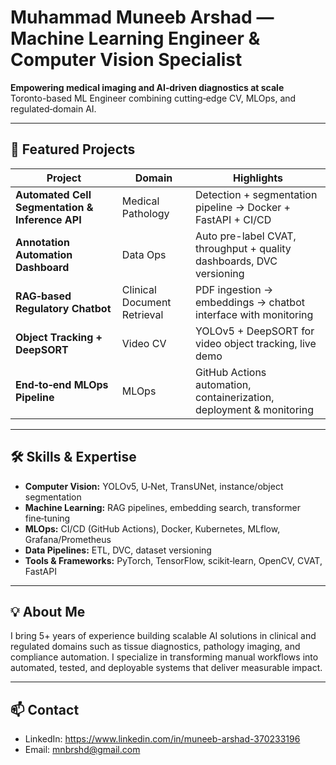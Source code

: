 # Muhammad Muneeb Arshad — Machine Learning Engineer & Computer Vision Specialist

**Empowering medical imaging and AI‑driven diagnostics at scale**  
Toronto-based ML Engineer combining cutting‑edge CV, MLOps, and regulated‑domain AI.

---

## 🚀 Featured Projects

| Project | Domain | Highlights |
|--------|--------|------------|
| **Automated Cell Segmentation & Inference API** | Medical Pathology | Detection + segmentation pipeline → Docker + FastAPI + CI/CD |
| **Annotation Automation Dashboard** | Data Ops | Auto pre-label CVAT, throughput + quality dashboards, DVC versioning |
| **RAG‑based Regulatory Chatbot** | Clinical Document Retrieval | PDF ingestion → embeddings → chatbot interface with monitoring |
| **Object Tracking + DeepSORT** | Video CV | YOLOv5 + DeepSORT for video object tracking, live demo |
| **End‑to‑end MLOps Pipeline** | MLOps | GitHub Actions automation, containerization, deployment & monitoring |

---

## 🛠 Skills & Expertise

- **Computer Vision:** YOLOv5, U‑Net, TransUNet, instance/object segmentation  
- **Machine Learning:** RAG pipelines, embedding search, transformer fine‑tuning  
- **MLOps:** CI/CD (GitHub Actions), Docker, Kubernetes, MLflow, Grafana/Prometheus  
- **Data Pipelines:** ETL, DVC, dataset versioning
- **Tools & Frameworks:** PyTorch, TensorFlow, scikit‑learn, OpenCV, CVAT, FastAPI  

---

## 💡 About Me

I bring 5+ years of experience building scalable AI solutions in clinical and regulated domains such as tissue diagnostics, pathology imaging, and compliance automation. I specialize in transforming manual workflows into automated, tested, and deployable systems that deliver measurable impact.

---

## 📫 Contact

- LinkedIn: https://www.linkedin.com/in/muneeb-arshad-370233196
- Email: mnbrshd@gmail.com


